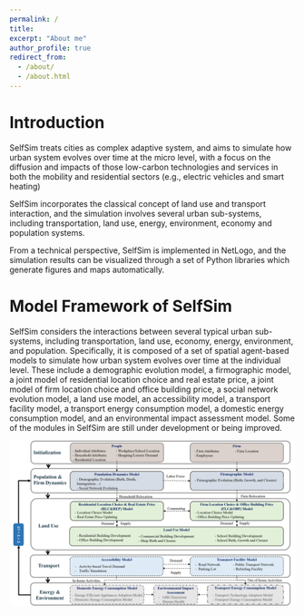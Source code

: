 ```yaml
---
permalink: /
title: 
excerpt: "About me"
author_profile: true
redirect_from: 
  - /about/
  - /about.html
---
```


Introduction
======
SelfSim treats cities as complex adaptive system, and aims to simulate how urban system evolves over time at the micro level, with a focus on the diffusion and impacts of those low-carbon technologies and services in both the mobility and residential sectors (e.g., electric vehicles and smart heating) 

SelfSim incorporates the classical concept of land use and transport interaction, and the simulation involves several urban sub-systems, including transportation, land use, energy, environment, economy and population systems. 

From a technical perspective, SelfSim is implemented in NetLogo, and the simulation results can be visualized through a set of Python libraries which generate figures and maps automatically.

Model Framework of SelfSim 
======

SelfSim considers the interactions between several typical urban sub-systems, including transportation, land use, economy, energy, environment, and population. Specifically, it is composed of a set of spatial agent-based models to simulate how urban system evolves over time at the individual level. These include a demographic evolution model, a firmographic model, a joint model of residential location choice and real estate price, a joint model of firm location choice and office building price, a social network evolution model, a land use model, an accessibility model, a transport facility model, a transport energy consumption model, a domestic energy consumption model, and an environmental impact assessment model. Some of the modules in SelfSim are still under development or being improved. 

![Model Framework of SelfSim](/images/SelfSim.png)
